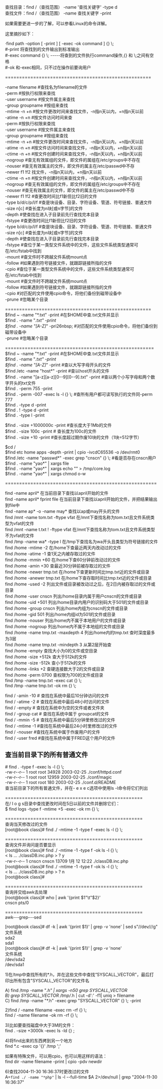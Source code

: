 查找目录：find /（查找范围） -name '查找关键字' -type d  
查找文件：find /（查找范围） -name 查找关键字 -print  
 
如果需要更进一步的了解，可以参看Linux的命令详解。

这里摘抄如下：

·find path -option [ -print ] [ -exec -ok command ] {} \\;  
#-print 将查找到的文件输出到标准输出  
#-exec command {} \\;     -----将查到的文件执行command操作,{} 和 \\;之间有空格  
#-ok 和-exec相同，只不过在操作前要询用户  

====================================================  

-name filename             #查找名为filename的文件  
-perm                       #按执行权限来查找  
-user   username            #按文件属主来查找  
-group groupname            #按组来查找  
-mtime -n +n               #按文件更改时间来查找文件，-n指n天以内，+n指n天以前  
-atime   -n +n              #按文件访问时间来查  
-perm                        #按执行权限来查找  
-user   username            #按文件属主来查找  
-group groupname            #按组来查找  
-mtime -n +n               #按文件更改时间来查找文件，-n指n天以内，+n指n天以前  
-atime   -n +n              #按文件访问时间来查找文件，-n指n天以内，+n指n天以前   
-ctime   -n +n              #按文件创建时间来查找文件，-n指n天以内，+n指n天以前   
-nogroup                    #查无有效属组的文件，即文件的属组在/etc/groups中不存在  
-nouser                     #查无有效属主的文件，即文件的属主在/etc/passwd中不存  
-newer f1 !f2              找文件，-n指n天以内，+n指n天以前   
-ctime   -n +n              #按文件创建时间来查找文件，-n指n天以内，+n指n天以前   
-nogroup                    #查无有效属组的文件，即文件的属组在/etc/groups中不存在  
-nouser                     #查无有效属主的文件，即文件的属主在/etc/passwd中不存  
-newer f1 !f2              #查更改时间比f1新但比f2旧的文件  
-type    b/d/c/p/l/f        #查是块设备、目录、字符设备、管道、符号链接、普通文件  
-size     n[c]              #查长度为n块[或n字节]的文件  
-depth                      #使查找在进入子目录前先行查找完本目录  
-fstype                     #查更改时间比f1新但比f2旧的文件  
-type    b/d/c/p/l/f        #查是块设备、目录、字符设备、管道、符号链接、普通文件  
-size     n[c]              #查长度为n块[或n字节]的文件  
-depth                      #使查找在进入子目录前先行查找完本目录  
-fstype                     #查位于某一类型文件系统中的文件，这些文件系统类型通常可 在/etc/fstab中找到  
-mount                      #查文件时不跨越文件系统mount点  
-follow                     #如果遇到符号链接文件，就跟踪链接所指的文件  
-cpio                   #查位于某一类型文件系统中的文件，这些文件系统类型通常可 在/etc/fstab中找到  
-mount                      #查文件时不跨越文件系统mount点  
-follow                     #如果遇到符号链接文件，就跟踪链接所指的文件  
-cpio                       #对匹配的文件使用cpio命令，将他们备份到磁带设备中  
-prune                      #忽略某个目录  

====================================================  
$find ~ -name "*.txt" -print    #在$HOME中查.txt文件并显示  
$find .   -name "*.txt" -print  
$find .   -name "[A-Z]*" -pri26nbsp;   #对匹配的文件使用cpio命令，将他们备份到磁带设备中  
-prune                              #忽略某个目录  

=====================================================  
$find ~ -name "*.txt" -print    #在$HOME中查.txt文件并显示  
$find .   -name "*.txt" -print  
$find .   -name "[A-Z]*" -print #查以大写字母开头的文件  
$find /etc -name "host*" -print #查以host开头的文件  
$find . -name "[a-z][a-z][0--9][0--9].txt"   -print   #查以两个小写字母和两个数字开头的txt文件  
$find . -perm 755 -print  
$find . -perm -007 -exec ls -l {} \\; #查所有用户都可读写执行的文件同-perm 777  
$find . -type d -print  
$find . ! -type d -print   
$find . -type l -print  

$find . -size +1000000c -print       #查长度大于1Mb的文件  
$find . -size 100c        -print      # 查长度为100c的文件  
$find . -size +10 -print             #查长度超过期作废10块的文件（1块=512字节）  

$cd /  
$find etc home apps   -depth -print | cpio -ivcdC65536 -o /dev/rmt0  
$find /etc -name "passwd*" -exec grep "cnscn" {} \\; #看是否存在cnscn用户  
$find . -name "yao*" | xargs file  
$find . -name "yao*" | xargs echo   "" > /tmp/core.log  
$find . -name "yao*" | xargs chmod o-w  

======================================================  

find -name april*                      在当前目录下查找以april开始的文件  
find -name april* fprint file        在当前目录下查找以april开始的文件，并把结果输出到file中  
find -name ap* -o -name may* 查找以ap或may开头的文件  
find /mnt -name tom.txt -ftype vfat 在/mnt下查找名称为tom.txt且文件系统类型为vfat的文件  
find /mnt -name t.txt ! -ftype vfat   在/mnt下查找名称为tom.txt且文件系统类型不为vfat的文件  
find /tmp -name wa* -type l           在/tmp下查找名为wa开头且类型为符号链接的文件  
find /home -mtime -2                 在/home下查最近两天内改动过的文件  
find /home   -atime -1                  查1天之内被存取过的文件  
find /home -mmin   +60                  在/home下查60分钟前改动过的文件  
find /home -amin +30                  查最近30分钟前被存取过的文件  
find /home -newer tmp.txt             在/home下查更新时间比tmp.txt近的文件或目录  
find /home -anewer tmp.txt            在/home下查存取时间比tmp.txt近的文件或目录  
find /home -used -2                  列出文件或目录被改动过之后，在2日内被存取过的文件或目录  
find /home -user cnscn                列出/home目录内属于用户cnscn的文件或目录  
find /home -uid +501                 列出/home目录内用户的识别码大于501的文件或目录  
find /home -group cnscn              列出/home内组为cnscn的文件或目录  
find /home -gid 501                   列出/home内组id为501的文件或目录  
find /home -nouser                    列出/home内不属于本地用户的文件或目录  
find /home -nogroup                   列出/home内不属于本地组的文件或目录  
find /home   -name tmp.txt   -maxdepth 4 列出/home内的tmp.txt 查时深度最多为3层  
find /home -name tmp.txt -mindepth 3 从第2层开始查  
find /home -empty                     查找大小为0的文件或空目录  
find /home -size +512k               查大于512k的文件  
find /home -size -512k               查小于512k的文件  
find /home -links +2                 查硬连接数大于2的文件或目录  
find /home -perm 0700                查权限为700的文件或目录  
find /tmp -name tmp.txt -exec cat {} \\;  
find /tmp -name tmp.txt -ok rm {} \\;  

find   / -amin   -10       # 查找在系统中最后10分钟访问的文件  
find   / -atime -2         # 查找在系统中最后48小时访问的文件  
find   / -empty              # 查找在系统中为空的文件或者文件夹  
find   / -group cat        # 查找在系统中属于 groupcat的文件  
find   / -mmin -5         # 查找在系统中最后5分钟里修改过的文件  
find   / -mtime -1        #查找在系统中最后24小时里修改过的文件  
find   / -nouser             #查找在系统中属于作废用户的文件  
find   / -user   fred       #查找在系统中属于FRED这个用户的文件  

查当前目录下的所有普通文件   
--------------------------------------------------------------------------------  

\# find . -type f -exec ls -l {} \\;    
-rw-r--r--    1 root     root        34928 2003-02-25 ./conf/httpd.conf     
-rw-r--r--    1 root     root        12959 2003-02-25 ./conf/magic     
-rw-r--r--    1 root     root          180 2003-02-25 ./conf.d/README     
查当前目录下的所有普通文件，并在- e x e c选项中使用ls -l命令将它们列出    


=================================================    
在/ l o g s目录中查找更改时间在5日以前的文件并删除它们：    
$ find logs -type f -mtime +5 -exec -ok rm {} \\;    


=================================================    
查询当天修改过的文件    
[root@book class]# find ./ -mtime -1 -type f -exec ls -l {} \\;    
    

=================================================    
查询文件并询问是否要显示    
[root@book class]# find ./ -mtime -1 -type f -ok ls -l {} \\;     
< ls ... ./classDB.inc.php > ? y    
-rw-r--r--    1 cnscn    cnscn       13709 1月 12 12:22 ./classDB.inc.php    
[root@book class]# find ./ -mtime -1 -type f -ok ls -l {} \\;     
< ls ... ./classDB.inc.php > ? n    
[root@book class]#    

=================================================    
查询并交给awk去处理    
[root@book class]# who | awk '{print $1"\t"$2}'    
cnscn   pts/0    
    
=================================================    
awk---grep---sed    

[root@book class]# df -k | awk '{print $1}' | grep -v 'none' | sed s"/\/dev\///g"    
文件系统    
sda2        
sda1    
[root@book class]# df -k | awk '{print $1}' | grep -v 'none'    
文件系统    
/dev/sda2    
/dev/sda1    


1)在/tmp中查找所有的*.h，并在这些文件中查找“SYSCALL_VECTOR"，最后打印出所有包含"SYSCALL_VECTOR"的文件名    

A) find /tmp -name "*.h" | xargs -n50 grep SYSCALL_VECTOR    
B) grep SYSCALL_VECTOR /tmp/*.h | cut   -d':' -f1| uniq > filename    
C) find /tmp -name "*.h" -exec grep "SYSCALL_VECTOR" {} \\; -print    


2)find / -name filename -exec rm -rf {} \\;    
find / -name filename -ok rm -rf {} \\;    


3)比如要查找磁盘中大于3M的文件：    
find . -size +3000k -exec ls -ld {} ;    
    

4)将find出来的东西拷到另一个地方    
find *.c -exec cp '{}' /tmp ';'    

如果有特殊文件，可以用cpio，也可以用这样的语法：    
find dir -name filename -print | cpio -pdv newdir    


6)查找2004-11-30 16:36:37时更改过的文件    
 A=`find ./ -name "*php"` | ls -l --full-time $A 2>/dev/null | grep "2004-11-30 16:36:37"    

